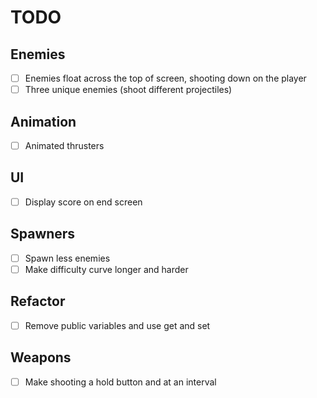 # TODO

## Enemies

- [ ] Enemies float across the top of screen, shooting down on the player
- [ ] Three unique enemies (shoot different projectiles)

## Animation

- [ ] Animated thrusters

## UI

- [ ] Display score on end screen

## Spawners

- [ ] Spawn less enemies
- [ ] Make difficulty curve longer and harder

## Refactor

- [ ] Remove public variables and use get and set

## Weapons

- [ ] Make shooting a hold button and at an interval
